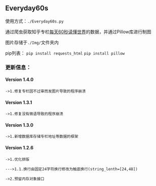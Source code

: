 ## Everyday60s
使用方式：`./Everyday60s.py`

通过爬虫获取知乎专栏[每天60秒读懂世界](https://www.zhihu.com/people/mt36501/posts)的数据，并通过Pillow库进行制图

图片存储于`./Img/`文件夹内

pip列表：
`pip install requests_html`
`pip install pillow`

### 更新信息：

#### Version 1.4.0

`->1.修复专栏因不过审而发图片导致的程序崩溃`

#### Version 1.3.1

`->1.修复没有微语导致的程序崩溃`

#### Version 1.3.0

`->1.新增数据库存储专栏地址等数据的框架`

#### Version 1.2.6
`->1.优化排版`

`--->1.1.换行由固定24字符换行修改为触底换行(string_lenth=[24,48])`

`->2.预留内存对象接口`
